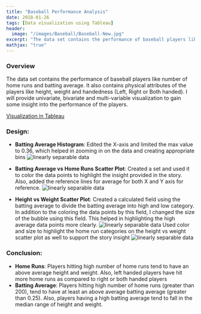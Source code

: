 ```yaml
---
title: "Baseball Performance Analysis"
date: 2018-01-26
tags: [Data visualization using Tableau]
header:
  image: "/images/Baseball/Baseball-New.jpg"
excerpt: "The data set contains the performance of baseball players like number of home runs and batting average. It also contains physical attributes of the players like height, weight and handedness (Left, Right or Both handed). I will provide univariate, bivariate and multi-variable visualization to gain some insight into the performance of the players."
mathjax: "true"
---
```


### Overview
The data set contains the performance of baseball players like number of home runs and batting average. It also contains physical attributes of the players like height, weight and handedness (Left, Right or Both handed). I will provide univariate, bivariate and multi-variable visualization to gain some insight into the performance of the players.

[Visualization in Tableau](https://public.tableau.com/views/BaseballPerformanceAnalysisFinal/BaseballPerformanceAnalysis?:embed=y&:useGuest=true&:display_count=yes )

### Design:
* **Batting Average Histogram**: Edited the X-axis and limited the max value to 0.36, which helped in zooming in on the data and creating appropriate bins
 	 <img src="{{ site.url }}{{ site.baseurl }}/images/Baseball/Design1.jpg" alt="linearly separable data">

* **Batting Average vs Home Runs Scatter Plot**: Created a set and used it to color the data points to highlight the insight provided in the story. Also, added the reference lines for average for both X and Y axis for reference.
  <img src="{{ site.url }}{{ site.baseurl }}/images/Baseball/Design2.jpg" alt="linearly separable data">


* **Height vs Weight Scatter Plot**: Created a calculated field using the batting average to divide the batting average into high and low category. In addition to the coloring the data points by this field, I changed the size of the bubble using this field. This helped in highlighting the high average data points more clearly.
  <img src="{{ site.url }}{{ site.baseurl }}/images/Baseball/Design3.jpg" alt="linearly separable data">
Used color and size to highlight the home run categories on the height vs weight scatter plot as well to support the story insight
  <img src="{{ site.url }}{{ site.baseurl }}/images/Baseball/Design4.jpg" alt="linearly separable data">

### Conclusion:
* **Home Runs**: Players hitting high number of home runs tend to have an above average height and weight. Also, left handed players have hit more home runs as compared to right or both handed players
* **Batting Average**: Players hitting high number of home runs (greater than 200), tend to have at least an above average batting average (greater than 0.25). Also, players having a high batting average tend to fall in the median range of height and weight.
